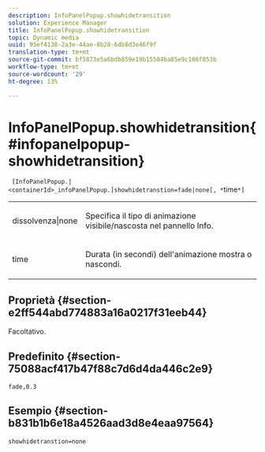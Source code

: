 ```yaml
---
description: InfoPanelPopup.showhidetransition
solution: Experience Manager
title: InfoPanelPopup.showhidetransition
topic: Dynamic media
uuid: 95ef4138-2a3e-44ae-8b28-6db8d3e46f9f
translation-type: tm+mt
source-git-commit: bf5873e5a6bdb859e19b15584ba85e9c106f853b
workflow-type: tm+mt
source-wordcount: '29'
ht-degree: 13%

---
```



# InfoPanelPopup.showhidetransition{#infopanelpopup-showhidetransition}

` [InfoPanelPopup.|<containerId>_infoPanelPopup.]showhidetranstion=fade|none[, *`time`*]`

<table id="table_863763B730A949AA8C0E11E6F8461E3A"> 
 <tbody> 
  <tr> 
   <td colname="col1"> <p><span class="codeph"> dissolvenza|none</span> </p> </td> 
   <td colname="col2"> <p> Specifica il tipo di animazione visibile/nascosta nel pannello Info. </p> </td> 
  </tr> 
  <tr> 
   <td> <p> <span class="codeph"><span class="varname"> time</span></span> </p> </td> 
   <td> <p> Durata (in secondi) dell'animazione mostra o nascondi. </p> </td> 
  </tr> 
 </tbody> 
</table>

## Proprietà {#section-e2ff544abd774883a16a0217f31eeb44}

Facoltativo.

## Predefinito {#section-75088acf417b47f88c7d6d4da446c2e9}

`fade,0.3`

## Esempio {#section-b831b1b6e18a4526aad3d8e4eaa97564}

`showhidetranstion=none`
